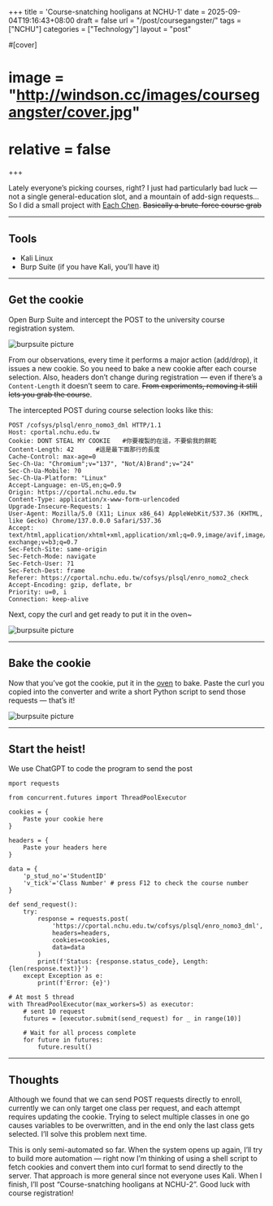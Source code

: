 +++
title = 'Course-snatching hooligans at NCHU-1'
date = 2025-09-04T19:16:43+08:00
draft = false
url = "/post/coursegangster/"
tags = ["NCHU"]
categories = ["Technology"]
layout = "post"

#[cover]
#   image = "http://windson.cc/images/coursegangster/cover.jpg"
#   relative = false
+++


Lately everyone’s picking courses, right? I just had particularly bad luck — not a single general-education slot, and a mountain of add-sign requests...  
So I did a small project with [Each Chen](https://iach.cc). ~~Basically a brute-force course grab~~  
<!--more-->
---
## Tools
- Kali Linux
- Burp Suite (if you have Kali, you’ll have it)
---

## Get the cookie  
Open Burp Suite and intercept the POST to the university course registration system. 

![burpsuite picture](/images/2025/9/coursegangster/coursegangster-1.webp)  

From our observations, every time it performs a major action (add/drop), it issues a new cookie. So you need to bake a new cookie after each course selection. Also, headers don’t change during registration — even if there’s a `Content-Length` it doesn’t seem to care. ~~From experiments, removing it still lets you grab the course~~.  

The intercepted POST during course selection looks like this:  
```
POST /cofsys/plsql/enro_nomo3_dml HTTP/1.1
Host: cportal.nchu.edu.tw
Cookie: DONT STEAL MY COOKIE　　#你要複製的在這，不要偷我的餅乾
Content-Length: 42      #這是最下面那行的長度
Cache-Control: max-age=0
Sec-Ch-Ua: "Chromium";v="137", "Not/A)Brand";v="24"
Sec-Ch-Ua-Mobile: ?0
Sec-Ch-Ua-Platform: "Linux"
Accept-Language: en-US,en;q=0.9
Origin: https://cportal.nchu.edu.tw
Content-Type: application/x-www-form-urlencoded
Upgrade-Insecure-Requests: 1
User-Agent: Mozilla/5.0 (X11; Linux x86_64) AppleWebKit/537.36 (KHTML, like Gecko) Chrome/137.0.0.0 Safari/537.36
Accept: text/html,application/xhtml+xml,application/xml;q=0.9,image/avif,image/webp,image/apng,*/*;q=0.8,application/signed-exchange;v=b3;q=0.7
Sec-Fetch-Site: same-origin
Sec-Fetch-Mode: navigate
Sec-Fetch-User: ?1
Sec-Fetch-Dest: frame
Referer: https://cportal.nchu.edu.tw/cofsys/plsql/enro_nomo2_check
Accept-Encoding: gzip, deflate, br
Priority: u=0, i
Connection: keep-alive
```
Next, copy the curl and get ready to put it in the oven~

![burpsuite picture](/images/2025/9/coursegangster/copycurl.webp) 

---
## Bake the cookie  
Now that you’ve got the cookie, put it in the [oven](https://curlconverter.com/python/) to bake. Paste the curl you copied into the converter and write a short Python script to send those requests — that’s it!  

![burpsuite picture](/images/2025/9/coursegangster/curltopython.webp)

---

## Start the heist!
We use ChatGPT to code the program to send the post
```
mport requests

from concurrent.futures import ThreadPoolExecutor

cookies = {
    Paste your cookie here
}

headers = {
    Paste your headers here
}

data = {
    'p_stud_no'='StudentID'    
    'v_tick'='Class Number' # press F12 to check the course number
}

def send_request():
    try:
        response = requests.post(
            'https://cportal.nchu.edu.tw/cofsys/plsql/enro_nomo3_dml',
            headers=headers,
            cookies=cookies,
            data=data
        )
        print(f'Status: {response.status_code}, Length: {len(response.text)}')
    except Exception as e:
        print(f'Error: {e}')

# At most 5 thread
with ThreadPoolExecutor(max_workers=5) as executor:
    # sent 10 request
    futures = [executor.submit(send_request) for _ in range(10)]

    # Wait for all process complete
    for future in futures:
        future.result()
```

---

## Thoughts
Although we found that we can send POST requests directly to enroll, currently we can only target one class per request, and each attempt requires updating the cookie. Trying to select multiple classes in one go causes variables to be overwritten, and in the end only the last class gets selected. I’ll solve this problem next time.

This is only semi-automated so far. When the system opens up again, I’ll try to build more automation — right now I’m thinking of using a shell script to fetch cookies and convert them into curl format to send directly to the server. That approach is more general since not everyone uses Kali. When I finish, I’ll post “Course-snatching hooligans at NCHU-2”. Good luck with course registration!

